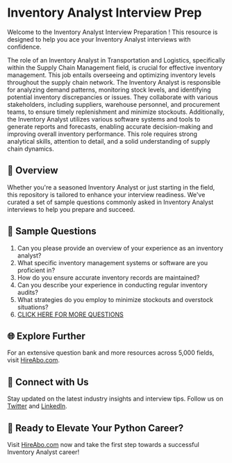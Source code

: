 # Inventory Analyst Interview Prep

Welcome to the Inventory Analyst Interview Preparation ! This resource is designed to help you ace your Inventory Analyst interviews with confidence.

The role of an Inventory Analyst in Transportation and Logistics, specifically within the Supply Chain Management field, is crucial for effective inventory management. This job entails overseeing and optimizing inventory levels throughout the supply chain network. The Inventory Analyst is responsible for analyzing demand patterns, monitoring stock levels, and identifying potential inventory discrepancies or issues. They collaborate with various stakeholders, including suppliers, warehouse personnel, and procurement teams, to ensure timely replenishment and minimize stockouts. Additionally, the Inventory Analyst utilizes various software systems and tools to generate reports and forecasts, enabling accurate decision-making and improving overall inventory performance. This role requires strong analytical skills, attention to detail, and a solid understanding of supply chain dynamics.

## 🚀 Overview

Whether you're a seasoned Inventory Analyst or just starting in the field, this repository is tailored to enhance your interview readiness. We've curated a set of sample questions commonly asked in Inventory Analyst interviews to help you prepare and succeed.

## 📝 Sample Questions

1. Can you please provide an overview of your experience as an inventory analyst?
2. What specific inventory management systems or software are you proficient in?
3. How do you ensure accurate inventory records are maintained?
4. Can you describe your experience in conducting regular inventory audits?
5. What strategies do you employ to minimize stockouts and overstock situations?
6. [CLICK HERE FOR MORE QUESTIONS](https://hireabo.com/job/23_1_13/Inventory%20Analyst)

## 🌐 Explore Further

For an extensive question bank and more resources across 5,000 fields, visit [HireAbo.com](https://www.hireabo.com).

## 📱 Connect with Us

Stay updated on the latest industry insights and interview tips. Follow us on [Twitter](https://twitter.com/hireabo) and [LinkedIn](https://www.linkedin.com/in/hire-abo-3609972a8/).

## 🚀 Ready to Elevate Your Python Career?

Visit [HireAbo.com](https://www.hireabo.com) now and take the first step towards a successful Inventory Analyst career!
